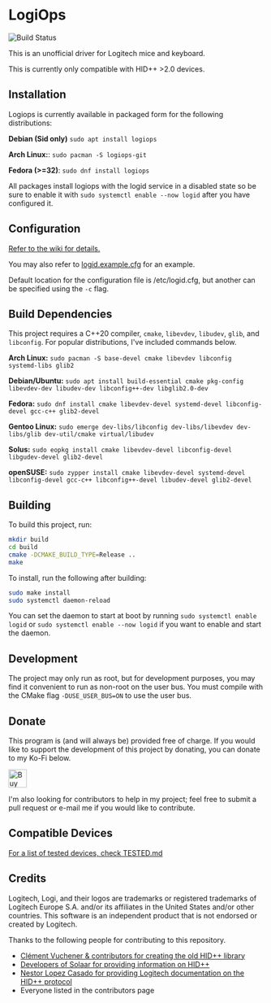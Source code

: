 # LogiOps

![Build Status](https://github.com/PixlOne/logiops/actions/workflows/build-test.yml/badge.svg)

This is an unofficial driver for Logitech mice and keyboard.

This is currently only compatible with HID++ \>2.0 devices.

## Installation

Logiops is currently available in packaged form for the following distributions:

**Debian (Sid only)** `sudo apt install logiops`

**Arch Linux:**: `sudo pacman -S logiops-git`

**Fedora (>=32)**: `sudo dnf install logiops`

All packages install logiops with the logid service in a disabled state so be sure to enable it with `sudo systemctl enable --now logid` after you have configured it.

## Configuration
[Refer to the wiki for details.](https://github.com/PixlOne/logiops/wiki/Configuration)

You may also refer to [logid.example.cfg](./logid.example.cfg) for an example.

Default location for the configuration file is /etc/logid.cfg, but another can be specified using the `-c` flag.

## Build Dependencies

This project requires a C++20 compiler, `cmake`, `libevdev`, `libudev`, `glib`, and `libconfig`.
For popular distributions, I've included commands below.

**Arch Linux:** `sudo pacman -S base-devel cmake libevdev libconfig systemd-libs glib2`

**Debian/Ubuntu:** `sudo apt install build-essential cmake pkg-config libevdev-dev libudev-dev libconfig++-dev libglib2.0-dev`

**Fedora:** `sudo dnf install cmake libevdev-devel systemd-devel libconfig-devel gcc-c++ glib2-devel`

**Gentoo Linux:** `sudo emerge dev-libs/libconfig dev-libs/libevdev dev-libs/glib dev-util/cmake virtual/libudev`

**Solus:** `sudo eopkg install cmake libevdev-devel libconfig-devel libgudev-devel glib2-devel`

**openSUSE:** `sudo zypper install cmake libevdev-devel systemd-devel libconfig-devel gcc-c++ libconfig++-devel libudev-devel glib2-devel`

## Building

To build this project, run:

```bash
mkdir build
cd build
cmake -DCMAKE_BUILD_TYPE=Release ..
make
```

To install, run the following after building:
```bash
sudo make install
sudo systemctl daemon-reload
```

You can set the daemon to start at boot by running `sudo systemctl enable logid` or `sudo systemctl enable --now logid` if you want to enable and start the daemon.

## Development

The project may only run as root, but for development purposes, you may find it
convenient to run as non-root on the user bus. You must compile with the CMake
flag `-DUSE_USER_BUS=ON` to use the user bus.

## Donate
This program is (and will always be) provided free of charge. If you would like to support the development of this project by donating, you can donate to my Ko-Fi below.

<a href='https://ko-fi.com/R6R81QQ9M' target='_blank'><img height='36' style='border:0px;height:36px;' src='https://cdn.ko-fi.com/cdn/kofi1.png?v=2' border='0' alt='Buy Me a Coffee at ko-fi.com' /></a>

I'm also looking for contributors to help in my project; feel free to submit a pull request or e-mail me if you would like to contribute.

## Compatible Devices

[For a list of tested devices, check TESTED.md](TESTED.md)

## Credits

Logitech, Logi, and their logos are trademarks or registered trademarks of Logitech Europe S.A. and/or its affiliates in the United States and/or other countries. This software is an independent product that is not endorsed or created by Logitech.

Thanks to the following people for contributing to this repository.

- [Clément Vuchener & contributors for creating the old HID++ library](https://github.com/cvuchener/hidpp)
- [Developers of Solaar for providing information on HID++](https://github.com/pwr-Solaar/Solaar)
- [Nestor Lopez Casado for providing Logitech documentation on the HID++ protocol](http://drive.google.com/folderview?id=0BxbRzx7vEV7eWmgwazJ3NUFfQ28)
- Everyone listed in the contributors page
